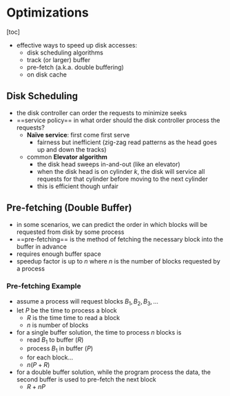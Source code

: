 # Optimizations

[toc]

- effective ways to speed up disk accesses:
  - disk scheduling algorithms
  - track (or larger) buffer
  - pre-fetch (a.k.a. double buffering)
  - on disk cache

## Disk Scheduling

- the disk controller can order the requests to minimize seeks
- ==service policy== in what order should the disk controller process the requests?
  - **Naïve service**: first come first serve
    - fairness but inefficient (zig-zag read patterns as the head goes up and down the tracks)
  - common **Elevator algorithm**
    - the disk head sweeps in-and-out (like an elevator)
    - when the disk head is on cylinder $k$, the disk will service all requests for that cylinder before moving to the next cylinder 
    - this is efficient though unfair

## Pre-fetching (Double Buffer)

- in some scenarios, we can predict the order in which blocks will be requested from disk by some process
- ==pre-fetching== is the method of fetching the necessary block into the buffer in advance
- requires enough buffer space
- speedup factor is up to $n$ where $n$ is the number of blocks requested by a process

### Pre-fetching Example

- assume a process will request blocks $B_1,B_2,B_3,...$
- let $P$ be the time to process a block
  - $R$ is the time time to read a block
  - $n$ is number of blocks
- for a single buffer solution, the time to process $n$ blocks is
  - read $B_1$ to buffer ($R$)
  - process $B_1$ in buffer ($P$)
  - for each block...
  - $n(P+R)$
- for a double buffer solution, while the program process the data, the second buffer is used to pre-fetch the next block
  - $R + nP$



